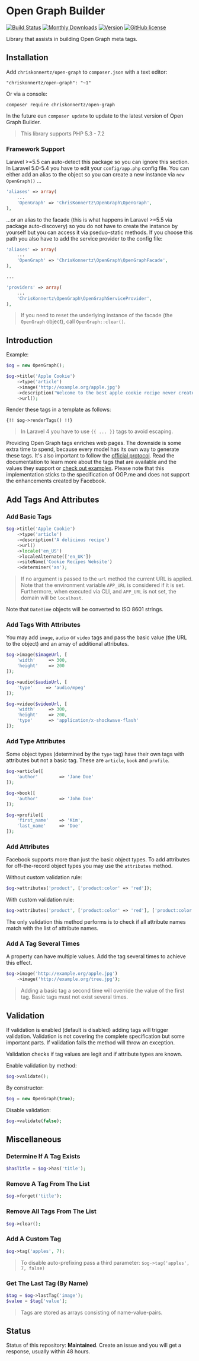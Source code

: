 # Open Graph Builder

[![Build Status](https://travis-ci.org/chriskonnertz/open-graph.png)](https://travis-ci.org/chriskonnertz/open-graph)
[![Monthly Downloads](https://img.shields.io/packagist/dm/chriskonnertz/open-graph.svg)](https://packagist.org/packages/chriskonnertz/open-graph)
[![Version](https://img.shields.io/packagist/v/chriskonnertz/open-graph.svg)](https://packagist.org/packages/chriskonnertz/open-graph)
[![GitHub license](https://img.shields.io/badge/license-MIT-blue.svg)](https://raw.githubusercontent.com/chriskonnertz/open-graph/master/LICENSE)

Library that assists in building Open Graph meta tags.

## Installation

Add `chriskonnertz/open-graph` to `composer.json` with a text editor:

```
"chriskonnertz/open-graph": "~1"
```
    
Or via a console:

```
composer require chriskonnertz/open-graph
```

In the future eun `composer update` to update to the latest version of Open Graph Builder.

> This library supports PHP 5.3 - 7.2

### Framework Support

Laravel >=5.5 can auto-detect this package so you can ignore this section. 
In Laravel 5.0-5.4 you have to edit your `config/app.php` config file. 
You can either add an alias to the object so you can create a new instance via `new OpenGraph()` ...

```php
'aliases' => array(
    ...
    'OpenGraph' => 'ChrisKonnertz\OpenGraph\OpenGraph',
),
```

...or an alias to the facade (this is what happens in Laravel >=5.5 via package auto-discovery) so you
do not have to create the instance by yourself but you can access it via pseduo-static methods. 
If you choose this path you also have to add the service provider to the config file:

```php
'aliases' => array(
    ...
    'OpenGraph' => 'ChrisKonnertz\OpenGraph\OpenGraphFacade',
),

...

'providers' => array(
    ...
    'ChrisKonnertz\OpenGraph\OpenGraphServiceProvider',
),
```

> If you need to reset the underlying instance of the facade (the `OpenGraph` object), call `OpenGraph::clear()`.

## Introduction

Example:

```php
$og = new OpenGraph();

$og->title('Apple Cookie')
    ->type('article')
    ->image('http://example.org/apple.jpg')
    ->description('Welcome to the best apple cookie recipe never created.')
    ->url();
```

Render these tags in a template as follows:

```
{!! $og->renderTags() !!}
```

> In Laravel 4 you have to use ``{{ ... }}`` tags to avoid escaping.

Providing Open Graph tags enriches web pages. The downside is some extra time to spend, because every model has its own way to generate these tags. It's also important to follow the [official protocol](http://ogp.me/). Read the documentation to learn more about the tags that are available and the values they support or [check out examples](https://github.com/niallkennedy/open-graph-protocol-examples). Please note that this implementation sticks to the specification of OGP.me and does not support the enhancements created by Facebook.

## Add Tags And Attributes

### Add Basic Tags

```php
$og->title('Apple Cookie')
    ->type('article')
    ->description('A delicious recipe')
    ->url()
    ->locale('en_US')
    ->localeAlternate(['en_UK'])
    ->siteName('Cookie Recipes Website')
    ->determiner('an');
```

> If no argument is passed to the `url` method the current URL is applied. Note that the environment variable `APP_URL` is considered if it is set. Furthermore, when executed via CLI, and `APP_URL` is not set, the domain will be `localhost`.

Note that `DateTime` objects will be converted to ISO 8601 strings.

### Add Tags With Attributes

You may add `image`, `audio` or `video` tags and pass the basic value (the URL to the object) and an array of additional attributes.

```php
$og->image($imageUrl, [
    'width'     => 300,
    'height'    => 200
]);

$og->audio($audioUrl, [
    'type'     => 'audio/mpeg'
]);

$og->video($videoUrl, [
    'width'     => 300,
    'height'    => 200,
    'type'      => 'application/x-shockwave-flash'
]);
```

### Add Type Attributes

Some object types (determined by the `type` tag) have their own tags with attributes but not a basic tag. These are `article`, `book` and `profile`.

```php
$og->article([
    'author'        => 'Jane Doe'
]);

$og->book([
    'author'        => 'John Doe'
]);

$og->profile([
    'first_name'    => 'Kim',
    'last_name'     => 'Doe'
]);
```

### Add Attributes

Facebook supports more than just the basic object types. To add attributes for off-the-record object types you may use the `attributes` method.

Without custom validation rule:

```php
$og->attributes('product', ['product:color' => 'red']);
```

With custom validation rule:

```php
$og->attributes('product', ['product:color' => 'red'], ['product:color']);
```

The only validation this method performs is to check if all attribute names match with the list of attribute names.

### Add A Tag Several Times

A property can have multiple values. Add the tag several times to achieve this effect.

```php
$og->image('http://example.org/apple.jpg')
    ->image('http://example.org/tree.jpg');
```

> Adding a basic tag a second time will override the value of the first tag. Basic tags must not exist several times.

## Validation

If validation is enabled (default is disabled) adding tags will trigger validation. Validation is not covering the complete specification but some important parts. If validation fails the method will throw an exception.

Validation checks if tag values are legit and if attribute types are known.

Enable validation by method:

```php
$og->validate();
```

By constructor:

```php
$og = new OpenGraph(true);
```

Disable validation:

```php
$og->validate(false);
```

## Miscellaneous

### Determine If A Tag Exists

```php
$hasTitle = $og->has('title');
```

### Remove A Tag From The List

```php
$og->forget('title');
```

### Remove All Tags From The List

```php
$og->clear();
```

### Add A Custom Tag

```php
$og->tag('apples', 7);
```

> To disable auto-prefixing pass a third parameter: `$og->tag('apples', 7, false)`

### Get The Last Tag (By Name)

```php
$tag = $og->lastTag('image');
$value = $tag['value'];
```

> Tags are stored as arrays consisting of name-value-pairs.

## Status

Status of this repository: **Maintained**. Create an issue and you will get a response, usually within 48 hours.

